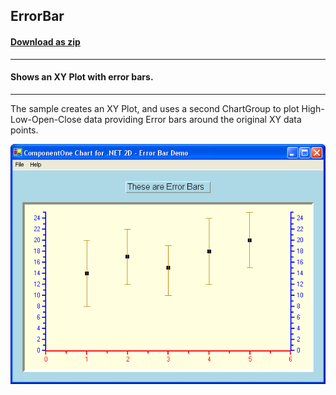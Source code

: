 ## ErrorBar
#### [Download as zip](https://grapecity.github.io/DownGit/#/home?url=https://github.com/GrapeCity/ComponentOne-WinForms-Samples/tree/master/NetFramework\Charts\CS\ErrorBar)
____
#### Shows an XY Plot with error bars.
____
The sample creates an XY Plot, and uses a second ChartGroup to plot High-Low-Open-Close data providing Error bars around the original XY data points. 

![screenshot](screenshot.png)
